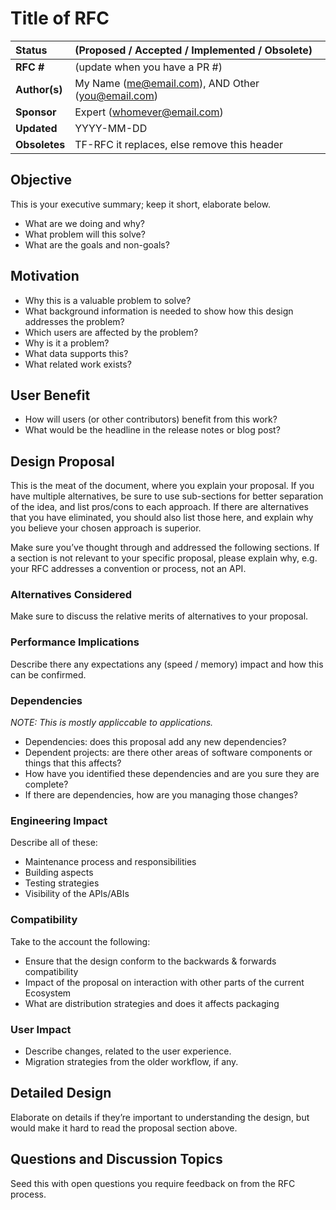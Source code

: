 # Title of RFC

| Status        | (Proposed / Accepted / Implemented / Obsolete)       |
:-------------- |:---------------------------------------------------- |
| **RFC #**     | (update when you have a PR #)                        |
| **Author(s)** | My Name (me@email.com), AND Other (you@email.com)    |
| **Sponsor**   | Expert (whomever@email.com)                          |
| **Updated**   | YYYY-MM-DD                                           |
| **Obsoletes** | TF-RFC it replaces, else remove this header          |

## Objective

This is your executive summary; keep it short, elaborate below.

- What are we doing and why?
- What problem will this solve?
- What are the goals and non-goals?

## Motivation

- Why this is a valuable problem to solve?
- What background information is needed to show how this design
  addresses the problem?
- Which users are affected by the problem?
- Why is it a problem?
- What data supports this?
- What related work exists?

## User Benefit

- How will users (or other contributors) benefit from this work?
- What would be the headline in the release notes or blog post?

## Design Proposal

This is the meat of the document, where you explain your proposal. If
you have multiple alternatives, be sure to use sub-sections for better
separation of the idea, and list pros/cons to each approach. If there
are alternatives that you have eliminated, you should also list those
here, and explain why you believe your chosen approach is superior.

Make sure you’ve thought through and addressed the following
sections. If a section is not relevant to your specific proposal,
please explain why, e.g. your RFC addresses a convention or process,
not an API.

### Alternatives Considered

Make sure to discuss the relative merits of alternatives to your proposal.

### Performance Implications

Describe there any expectations any (speed / memory) impact and how this can be confirmed.

### Dependencies

*NOTE: This is mostly appliccable to applications.*

- Dependencies: does this proposal add any new dependencies?
- Dependent projects: are there other areas of software components or
  things that this affects?
- How have you identified these dependencies and are you sure
  they are complete?
- If there are dependencies, how are you managing those changes?

### Engineering Impact

Describe all of these:

- Maintenance process and responsibilities
- Building aspects
- Testing strategies
- Visibility of the APIs/ABIs

### Compatibility

Take to the account the following:

- Ensure that the design conform to the backwards & forwards compatibility
- Impact of the proposal on interaction with other parts of the current Ecosystem
- What are distribution strategies and does it affects packaging

### User Impact

- Describe changes, related to the user experience.
- Migration strategies from the older workflow, if any.

## Detailed Design

Elaborate on details if they’re important to understanding the design,
but would make it hard to read the proposal section above.

## Questions and Discussion Topics

Seed this with open questions you require feedback on from the RFC process.
